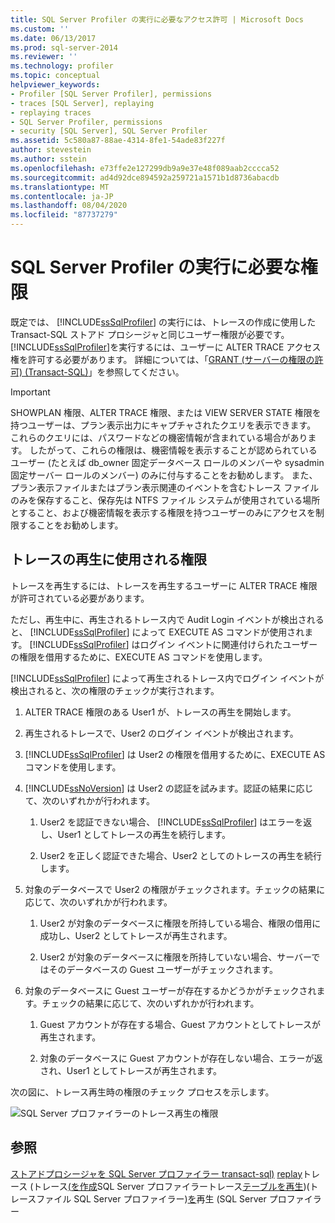 ```yaml
---
title: SQL Server Profiler の実行に必要なアクセス許可 | Microsoft Docs
ms.custom: ''
ms.date: 06/13/2017
ms.prod: sql-server-2014
ms.reviewer: ''
ms.technology: profiler
ms.topic: conceptual
helpviewer_keywords:
- Profiler [SQL Server Profiler], permissions
- traces [SQL Server], replaying
- replaying traces
- SQL Server Profiler, permissions
- security [SQL Server], SQL Server Profiler
ms.assetid: 5c580a87-88ae-4314-8fe1-54ade83f227f
author: stevestein
ms.author: sstein
ms.openlocfilehash: e73ffe2e127299db9a9e37e48f089aab2cccca52
ms.sourcegitcommit: ad4d92dce894592a259721a1571b1d8736abacdb
ms.translationtype: MT
ms.contentlocale: ja-JP
ms.lasthandoff: 08/04/2020
ms.locfileid: "87737279"
---
```

# <a name="permissions-required-to-run-sql-server-profiler"></a>SQL Server Profiler の実行に必要な権限
  既定では、 [!INCLUDE[ssSqlProfiler](../../../includes/sssqlprofiler-md.md)] の実行には、トレースの作成に使用した Transact-SQL ストアド プロシージャと同じユーザー権限が必要です。 [!INCLUDE[ssSqlProfiler](../../../includes/sssqlprofiler-md.md)]を実行するには、ユーザーに ALTER TRACE アクセス権を許可する必要があります。 詳細については、「[GRANT (サーバーの権限の許可) &#40;Transact-SQL&#41;](/sql/t-sql/statements/grant-server-permissions-transact-sql)」を参照してください。

> [!IMPORTANT]
>  SHOWPLAN 権限、ALTER TRACE 権限、または VIEW SERVER STATE 権限を持つユーザーは、プラン表示出力にキャプチャされたクエリを表示できます。 これらのクエリには、パスワードなどの機密情報が含まれている場合があります。 したがって、これらの権限は、機密情報を表示することが認められているユーザー (たとえば db_owner 固定データベース ロールのメンバーや sysadmin 固定サーバー ロールのメンバー) のみに付与することをお勧めします。 また、プラン表示ファイルまたはプラン表示関連のイベントを含むトレース ファイルのみを保存すること、保存先は NTFS ファイル システムが使用されている場所とすること、および機密情報を表示する権限を持つユーザーのみにアクセスを制限することをお勧めします。

## <a name="permissions-used-to-replay-traces"></a>トレースの再生に使用される権限
 トレースを再生するには、トレースを再生するユーザーに ALTER TRACE 権限が許可されている必要があります。

 ただし、再生中に、再生されるトレース内で Audit Login イベントが検出されると、 [!INCLUDE[ssSqlProfiler](../../../includes/sssqlprofiler-md.md)] によって EXECUTE AS コマンドが使用されます。 [!INCLUDE[ssSqlProfiler](../../../includes/sssqlprofiler-md.md)] はログイン イベントに関連付けられたユーザーの権限を借用するために、EXECUTE AS コマンドを使用します。

 [!INCLUDE[ssSqlProfiler](../../../includes/sssqlprofiler-md.md)] によって再生されるトレース内でログイン イベントが検出されると、次の権限のチェックが実行されます。

1.  ALTER TRACE 権限のある User1 が、トレースの再生を開始します。

2.  再生されるトレースで、User2 のログイン イベントが検出されます。

3.  [!INCLUDE[ssSqlProfiler](../../../includes/sssqlprofiler-md.md)] は User2 の権限を借用するために、EXECUTE AS コマンドを使用します。

4.  [!INCLUDE[ssNoVersion](../../includes/ssnoversion-md.md)] は User2 の認証を試みます。認証の結果に応じて、次のいずれかが行われます。

    1.  User2 を認証できない場合、 [!INCLUDE[ssSqlProfiler](../../../includes/sssqlprofiler-md.md)] はエラーを返し、User1 としてトレースの再生を続行します。

    2.  User2 を正しく認証できた場合、User2 としてのトレースの再生を続行します。

5.  対象のデータベースで User2 の権限がチェックされます。チェックの結果に応じて、次のいずれかが行われます。

    1.  User2 が対象のデータベースに権限を所持している場合、権限の借用に成功し、User2 としてトレースが再生されます。

    2.  User2 が対象のデータベースに権限を所持していない場合、サーバーではそのデータベースの Guest ユーザーがチェックされます。

6.  対象のデータベースに Guest ユーザーが存在するかどうかがチェックされます。チェックの結果に応じて、次のいずれかが行われます。

    1.  Guest アカウントが存在する場合、Guest アカウントとしてトレースが再生されます。

    2.  対象のデータベースに Guest アカウントが存在しない場合、エラーが返され、User1 としてトレースが再生されます。

 次の図に、トレース再生時の権限のチェック プロセスを示します。

 ![SQL Server プロファイラーのトレース再生の権限](../../database-engine/media/replaytracedecisiontree.gif "SQL Server プロファイラーのトレース再生の権限")

## <a name="see-also"></a>参照
 [ストアドプロシージャを SQL Server プロファイラー transact-sql&#41;](/sql/relational-databases/system-stored-procedures/sql-server-profiler-stored-procedures-transact-sql) [replay](replay-traces.md)トレース &#40;トレース[&#40;を作成](create-a-trace-sql-server-profiler.md)SQL Server プロファイラートレース[テーブルを再生](replay-a-trace-table-sql-server-profiler.md)&#41;&#40;トレースファイル SQL Server プロファイラー&#41;[を](replay-a-trace-file-sql-server-profiler.md)再生 &#40;SQL Server プロファイラー


